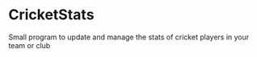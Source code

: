 # CricketStats
 Small program to update and manage the stats of cricket players in your team or club
